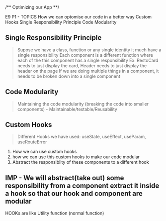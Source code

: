 /** Optimizing our App **/

E9 P1 - TOPICS
How we can optomise our code in a better way
Custom Hooks
Single Responsibility Principle
Code Modularity

## Single Responsibility Principle

> Supose we have a class, function or any single identity it much have a single responsibility
> Each component is a different function where each of the this component has a single responsibility
> Ex: RestoCard needs to just display the card, Header needs to just display the header on the page
> If we are doing multiple things in a component, it needs to be broken down into a single component

## Code Modularity

> Maintaining the code modularity (breaking the code into smaller components) - Maintainable/testable/Reusability

## Custom Hooks

> Different Hooks we have used: useState, useEffect, useParam, useRouteError

1. How we can use custom hooks
2. how we can use this custom hooks to make our code modular
3. Abstract the responsibilty of these components to a different hook

## IMP - We will abstract(take out) some responsibility from a component extract it inside a hook so that our hook and component are modular

HOOKs are like Utility function (normal function)

